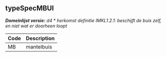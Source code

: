 ## typeSpecMBUI

*__Domeinlijst versie:__ d4* *
*herkomst definitie IMKL1.2.1: beschijft de buis zelf, en niet wat er doorheen loopt*

|__Code__ |__Description__	|
|	---	|	---	|
| MB | mantelbuis |